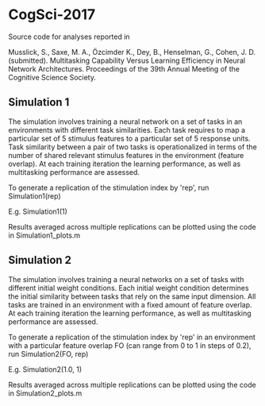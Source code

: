 # CogSci-2017

Source code for analyses reported in

Musslick, S., Saxe, M. A., Özcimder K., Dey, B., Henselman, G., Cohen, J. D. (submitted). Multitasking Capability Versus Learning Efficiency in Neural Network Architectures. Proceedings of the 39th Annual Meeting of the Cognitive Science Society.

## Simulation 1

The simulation involves training a neural network on a set of tasks in an
environments with different task similarities. Each task requires to map
a particular set of 5 stimulus features to a particular set of 5 response 
units. Task similarity between a pair of two tasks is operationalized in 
terms of the number of shared relevant stimulus features in the
environment (feature overlap). At each training iteration the learning 
performance, as well as multitasking performance are assessed.

To generate a replication of the stimulation index by 'rep', run
Simulation1(rep)

E.g. Simulation1(1)

Results averaged across multiple replications can be plotted using the code in
Simulation1_plots.m

## Simulation 2

The simulation involves training a neural networks on a set of tasks with
different initial weight conditions. Each initial weight condition
determines the initial similarity between tasks that rely on the same
input dimension. All tasks are trained in an environment with a fixed 
amount of feature overlap. At each training iteration the learning 
performance, as well as multitasking performance are assessed.

To generate a replication of the stimulation index by 'rep' in an environment with a particular feature overlap FO (can range  from 0 to 1 in steps of 0.2), run Simulation2(FO, rep)

E.g. Simulation2(1.0, 1)

Results averaged across multiple replications can be plotted using the code in
Simulation2_plots.m
